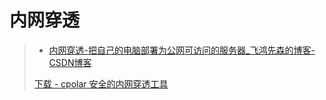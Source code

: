 # 内网穿透

>
> - [内网穿透-把自己的电脑部署为公网可访问的服务器_飞鸿先森的博客-CSDN博客](https://blog.csdn.net/Feihongxiansen/article/details/94480480)
>
> [下载 - cpolar 安全的内网穿透工具](https://www.cpolar.com/download)
